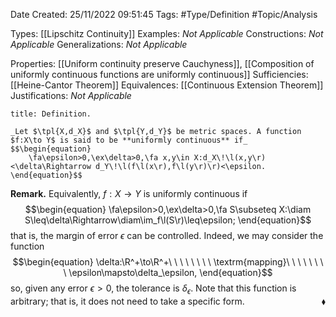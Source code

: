 <div class="topSpace"></div>

Date Created: 25/11/2022 09:51:45
Tags: #Type/Definition #Topic/Analysis

Types: [[Lipschitz Continuity]]
Examples: _Not Applicable_
Constructions: _Not Applicable_
Generalizations: _Not Applicable_

Properties: [[Uniform continuity preserve Cauchyness]], [[Composition of uniformly continuous functions are uniformly continuous]]
Sufficiencies: [[Heine-Cantor Theorem]]
Equivalences: [[Continuous Extension Theorem]]
Justifications: _Not Applicable_

``` ad-Definition
title: Definition.

_Let $\tpl{X,d_X}$ and $\tpl{Y,d_Y}$ be metric spaces. A function $f:X\to Y$ is said to be **uniformly continuous** if_
$$\begin{equation}
    \fa\epsilon>0,\ex\delta>0,\fa x,y\in X:d_X\!\l(x,y\r)<\delta\Rightarrow d_Y\!\l(f\l(x\r),f\l(y\r)\r)<\epsilon.
\end{equation}$$

```

**Remark.** Equivalently, $f:X\to Y$ is uniformly continuous if
$$\begin{equation}
    \fa\epsilon>0,\ex\delta>0,\fa S\subseteq X:\diam S\leq\delta\Rightarrow\diam\im_f\l(S\r)\leq\epsilon;
\end{equation}$$
that is, the margin of error $\epsilon$ can be controlled. Indeed, we may consider the function
$$\begin{equation}
    \delta:\R^+\to\R^+\ \ \ \ \ \ \ \ \textrm{mapping}\ \ \ \ \ \ \ \ \epsilon\mapsto\delta_\epsilon,
\end{equation}$$
so, given any error $\epsilon>0$, the tolerance is $\delta_\epsilon$. Note that this function is arbitrary; that is, it does not need to take a specific form.<span style="float:right;">$\blacklozenge$</span>
